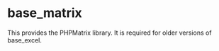 base_matrix
===========
This provides the PHPMatrix library.
It is required for older versions of base_excel.


